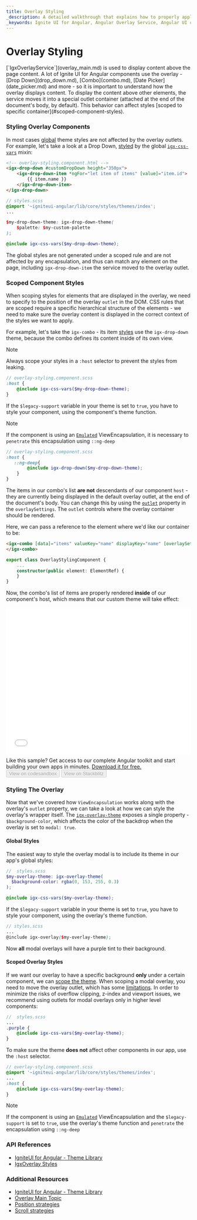 ```yaml
---
title: Overlay Styling
_description: A detailed walkthrough that explains how to properly apply and scope styles to elements that are displayed using the IgniteUI for Angular Overlay Service.
_keywords: Ignite UI for Angular, Angular Overlay Service, Angular UI controls, Overlay Service, View Encapsulation Example, Sass scoped styles in Angular, web widgets, UI widgets, Angular, Native Angular Components Suite, Native Angular Controls, Native Angular Components Library
---
```


# Overlay Styling
<p class="highlight">
[`IgxOverlayService`](overlay_main.md) is used to display content above the page content. A lot of Ignite UI for Angular components use the overlay - [Drop Down](drop_down.md), [Combo](combo.md), [Date Picker](date_picker.md) and more - so it is important to understand how the overlay displays content.
To display the content above other elements, the service moves it into a special outlet container (attached at the end of the document's body, by default). This behavior can affect styles [scoped to specific container](#scoped-component-styles).
</p>
<div class="divider--half"></div>

### Styling Overlay Components

In most cases [global](themes/global-theme.md) theme styles are not affected by the overlay outlets. For example, let's take a look at a Drop Down, [styled](drop_down.md#styling) by the global [`igx-css-vars`]({environment:sassApiUrl}/index.html#mixin-igx-css-vars) mixin:

```html
<!-- overlay-styling.component.html -->
<igx-drop-down #customDropDown height="350px">
    <igx-drop-down-item *ngFor="let item of items" [value]="item.id">
        {{ item.name }}
    </igx-drop-down-item>
</igx-drop-down>
```

```scss
// styles.scss
@import '~igniteui-angular/lib/core/styles/themes/index';
...

$my-drop-down-theme: igx-drop-down-theme(
    $palette: $my-custom-palette
);

@include igx-css-vars($my-drop-down-theme);
```

The global styles are not generated under a scoped rule and are not affected by any encapsulation, and thus can match any element on the page, including `igx-drop-down-item` the service moved to the overlay outlet.

### Scoped Component Styles

When scoping styles for elements that are displayed in the overlay, we need to specify to the position of the overlay `outlet` in the DOM. CSS rules that are scoped require a specific hierarchical structure of the elements - we need to make sure the overlay content is displayed in the correct context of the styles we want to apply.

For example, let's take the `igx-combo` - its item [styles](combo.md#styling) use the `igx-drop-down` theme, because the combo defines its content inside of its own view.

> [!NOTE]
> Always scope your styles in a `:host` selector to prevent the styles from leaking.

```scss
// overlay-styling.component.scss
:host {
    @include igx-css-vars($my-drop-down-theme);
}
```

If the `$legacy-support` variable in your theme is set to `true`, you have to style your component, using the component's theme function.

>[!NOTE]
>If the component is using an [`Emulated`](themes/component-themes.md#view-encapsulation) ViewEncapsulation, it is necessary to `penetrate` this encapsulation using `::ng-deep`

```scss
// overlay-styling.component.scss
:host {
   ::ng-deep{ 
        @include igx-drop-down($my-drop-down-theme);
    }
}
```

The items in our combo's list **are not** descendants of our component `host` - they are currently being displayed in the default overlay outlet, at the end of the document's body. You can change this by using the [`outlet`]({environment:angularApiUrl}/interfaces/overlaysettings.html#outlet) property in the `overlaySettings`. The `outlet` controls where the overlay container should be rendered.

Here, we can pass a reference to the element where we'd like our container to be:

```html
<igx-combo [data]="items" valueKey="name" displayKey="name" [overlaySettings]="{ outlet: element, modal: true }">
</igx-combo>
```

```typescript
export class OverlayStylingComponent {
    ...
    constructor(public element: ElementRef) {
    }
}
```

Now, the combo's list of items are properly rendered **inside** of our component's host, which means that our custom theme will take effect:

<div class="sample-container loading" style="height: 400px">
    <iframe class="lazyload no-theming" id="overlay-styling-simple-iframe" frameborder="0" seamless="" width="100%" height="100%" src="{environment:demosBaseUrl}/interactions/overlay-styling-simple" onload="onSampleIframeContentLoaded(this);"></iframe>
</div>
<p style="margin: 0;padding-top: 0.5rem">Like this sample? Get access to our complete Angular toolkit and start building your own apps in minutes. <a class="no-external-icon mchNoDecorate trackCTA" target="_blank" href="https://www.infragistics.com/products/ignite-ui-angular/download" data-xd-ga-action="Download" data-xd-ga-label="Ignite UI for Angular">Download it for free.</a></p>
<div>
<button data-localize="codesandbox" disabled class="codesandbox-btn" data-iframe-id="overlay-styling-simple-iframe" data-demos-base-url="{environment:demosBaseUrl}">View on codesandbox</button>
<button data-localize="stackblitz" disabled class="stackblitz-btn" data-iframe-id="overlay-styling-simple-iframe" data-demos-base-url="{environment:demosBaseUrl}">View on Stackblitz</button>
</div>

### Styling The Overlay

Now that we've covered how `ViewEncapsulation` works along with the overlay's `outlet` property, we can take a look at how we can style the overlay's wrapper itself.
The [`igx-overlay-theme`]({environment:sassApiUrl}/index.html#function-igx-overlay-theme) exposes a single property - `$background-color`, which affects the color of the backdrop when the overlay is set to `modal: true`.

#### Global Styles

The easiest way to style the overlay modal is to include its theme in our app's global styles:

```scss
//  styles.scss
$my-overlay-theme: igx-overlay-theme(
  $background-color: rgba(0, 153, 255, 0.3)
);

@include igx-css-vars($my-overlay-theme);
```

If the `$legacy-support` variable in your theme is set to `true`, you have to style your component, using the overlay's theme function.

```scss
// styles.scss
...
@include igx-overlay($my-overlay-theme);
```        

Now **all** modal overlays will have a purple tint to their background.

#### Scoped Overlay Styles

If we want our overlay to have a specific background **only** under a certain component, we can [scope the theme](#scoped-component-styles).
When scoping a modal overlay, you need to move the overlay outlet, which has some [limitations](overlay_main.md#assumptions-and-limitations). In order to minimize the risks of overflow clipping, z-index and viewport issues, we recommend using outlets for modal overlays only in higher level components:

```scss
//  styles.scss
...
.purple {
    @include igx-css-vars($my-overlay-theme);
}
```

To make sure the theme **does not** affect other components in our app, use the `:host` selector.

```scss
// overlay-styling.component.scss
@import '~igniteui-angular/lib/core/styles/themes/index';
...
:host {
    @include igx-css-vars($my-overlay-theme);
}
```

>[!NOTE]
>If the component is using an [`Emulated`](themes/component-themes.md#view-encapsulation) ViewEncapsulation and the `$legacy-support` is set to `true`, use the overlay's theme function and `penetrate` the encapsulation using `::ng-deep`

### API References
* [IgniteUI for Angular - Theme Library](themes/index.md)
* [IgxOverlay Styles]({environment:sassApiUrl}/index.html#function-igx-overlay-theme)

### Additional Resources
* [IgniteUI for Angular - Theme Library](themes/index.md)
* [Overlay Main Topic](overlay_main.md)
* [Position strategies](overlay_position.md)
* [Scroll strategies](overlay_scroll.md)
